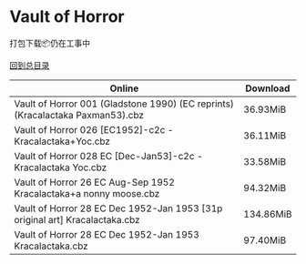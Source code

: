 # Vault of Horror

打包下载📦仍在工事中

[回到总目录](/Catalogs.md)







Online | Download
--- | ---
Vault of Horror 001 (Gladstone 1990) (EC reprints) (Kracalactaka Paxman53).cbz | 36.93MiB
Vault of Horror 026 [EC1952]-c2c -Kracalactaka+Yoc.cbz | 36.11MiB
Vault of Horror 028 EC [Dec-Jan53]-c2c -Kracalactaka Yoc.cbz | 33.58MiB
Vault of Horror 26 EC Aug-Sep 1952 Kracalactaka+a nonny moose.cbz | 94.32MiB
Vault of Horror 28 EC Dec 1952-Jan 1953 [31p original art] Kracalactaka.cbz | 134.86MiB
Vault of Horror 28 EC Dec 1952-Jan 1953 Kracalactaka.cbz | 97.40MiB